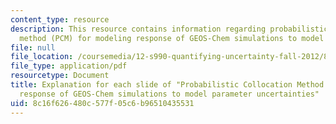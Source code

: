 ```yaml
---
content_type: resource
description: This resource contains information regarding probabilistic collocation
  method (PCM) for modeling response of GEOS-Chem simulations to model parameter uncertainties.
file: null
file_location: /coursemedia/12-s990-quantifying-uncertainty-fall-2012/8c16f626480c577f05c6b96510435531_MIT12_S990F12_Thackraydoc.pdf
file_type: application/pdf
resourcetype: Document
title: Explanation for each slide of "Probabilistic Collocation Method (PCM) for modeling
  response of GEOS-Chem simulations to model parameter uncertainties"
uid: 8c16f626-480c-577f-05c6-b96510435531
---
```

